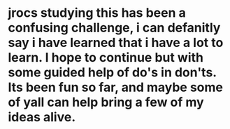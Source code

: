# jrocs studying this has been a confusing challenge, i can defanitly say i have learned that i have a lot to learn. I hope to continue but with some guided help of do's in don'ts. Its been fun so far, and maybe some of yall can help bring a few of my ideas alive.
